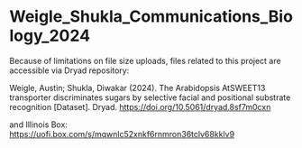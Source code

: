 # Weigle_Shukla_Communications_Biology_2024

Because of limitations on file size uploads, files related to this project are accessible via Dryad repository:

Weigle, Austin; Shukla, Diwakar (2024). The Arabidopsis AtSWEET13 transporter discriminates sugars by selective facial and positional substrate recognition [Dataset].
Dryad. https://doi.org/10.5061/dryad.8sf7m0cxn

and Illinois Box:
https://uofi.box.com/s/mqwnlc52xnkf6rnmron36tclv68kklv9
